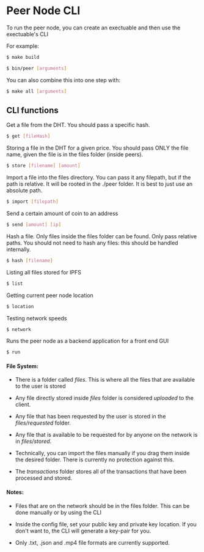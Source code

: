 # Peer Node CLI

To run the peer node, you can create an exectuable and then use the exectuable's CLI

For example:

```bash
$ make build

$ bin/peer [arguments]
```

You can also combine this into one step with:

```bash
$ make all [arguments]
```

## CLI functions

Get a file from the DHT. You should pass a specific hash.

```bash
$ get [fileHash] 
```

Storing a file in the DHT for a given price. You should pass ONLY the file name, given the file is in the files folder (inside peers).

```bash
$ store [filename] [amount]
```

Import a file into the files directory. You can pass it any filepath, but if the path is relative. It will be rooted in the ./peer folder. It is best to just use an absolute path.

```bash
$ import [filepath]
```

Send a certain amount of coin to an address

```bash
$ send [amount] [ip] 
```

Hash a file. Only files inside the files folder can be found. Only pass relative paths. You should not need to hash any files: this should be handled internally.

```bash
$ hash [filename]
```

Listing all files stored for IPFS

```bash
$ list
```

Getting current peer node location

```bash
$ location
```

Testing network speeds

```bash
$ network
```

Runs the peer node as a backend application for a front end GUI

```bash
$ run
```

#### File System:

* There is a folder called <i>files</i>. This is where all the files that are available to the user is stored

* Any file directly stored inside <i>files</i> folder is considered <i>uploaded</i> to the client.

* Any file that has been requested by the user is stored in the <i>files/requested</i> folder.

* Any file that is available to be requested for by anyone on the network is in <i>files/stored</i>.

* Technically, you can import the files manually if you drag them inside the desired folder. There is currently no protection against this.

* The <i>transactions</i> folder stores all of the transactions that have been processed and stored.

#### Notes:

* Files that are on the network should be in the files folder. This can be done manually or by using the CLI

* Inside the config file, set your public key and private key location. If you don't want to, the CLI will generate a key-pair for you.

* Only .txt, .json and .mp4 file formats are currently supported.
